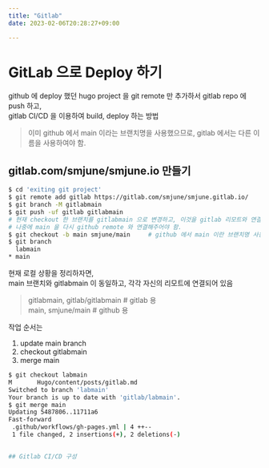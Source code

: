 ```yaml
---
title: "Gitlab"
date: 2023-02-06T20:28:27+09:00

---
```


# GitLab 으로 Deploy 하기  

github 에 deploy 했던 hugo project 을 git remote 만 추가하서 gitlab repo 에 push 하고,  
gitlab CI/CD 을 이용하여 build, deploy 하는 방법  

> 이미 github 에서 main 이라는 브랜치명을 사용했으므로, gitlab 에서는 다른 이름을 사용하여야 함.  


## gitlab.com/smjune/smjune.io 만들기  

```bash
$ cd 'exiting git project'
$ git remote add gitlab https://gitlab.com/smjune/smjune.gitlab.io/
$ git branch -M gitlabmain  
$ git push -uf gitlab gitlabmain
# 현재 checkout 한 브랜치를 gitlabmain 으로 변경하고, 이것을 gitlab 리모트와 연결
# 나중에 main 을 다시 github remote 와 연결해주어야 함.
$ git checkout -b main smjune/main     # github 에서 main 이란 브랜치명 사용
$ git branch
  labmain
* main  
```
현재 로컬 상황을 정리하자면,  
main 브랜치와 gitlabmain 이 동일하고, 각각 자신의 리모트에 연결되어 있음  
> gitlabmain, gitlab/gitlabmain   # gitlab 용  
> main, smjune/main               # github 용

작업 순서는 
1. update main branch 
2. checkout gitlabmain
3. merge main

```bash
$ git checkout labmain
M       Hugo/content/posts/gitlab.md
Switched to branch 'labmain'
Your branch is up to date with 'gitlab/labmain'.
$ git merge main
Updating 5487806..11711a6
Fast-forward
 .github/workflows/gh-pages.yml | 4 ++--
 1 file changed, 2 insertions(+), 2 deletions(-)
 

## Gitlab CI/CD 구성

